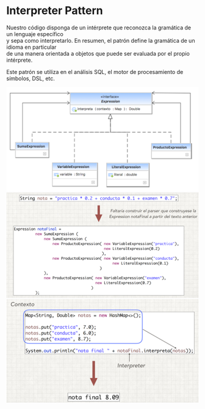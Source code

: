 # Interpreter Pattern

Nuestro código disponga de un intérprete que reconozca la gramática de un lenguaje específico<br>
y sepa como interpretarlo. En resumen, el patrón define la gramática de un idioma en particular<br>
de una manera orientada a objetos que puede ser evaluada por el propio intérprete.

Este patrón se utiliza en el análisis SQL, el motor de procesamiento de símbolos, DSL, etc.

![Graph one](img.png)
![Graph two](img2.png)
![Graph three](img3.png)